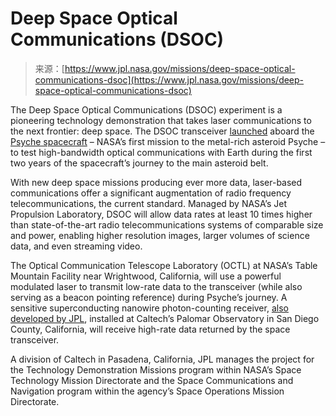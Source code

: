 <!--yml
category: 未分类
date: 2024-05-27 14:51:18
-->

# Deep Space Optical Communications (DSOC)

> 来源：[https://www.jpl.nasa.gov/missions/deep-space-optical-communications-dsoc](https://www.jpl.nasa.gov/missions/deep-space-optical-communications-dsoc)

The Deep Space Optical Communications (DSOC) experiment is a pioneering technology demonstration that takes laser communications to the next frontier: deep space. The DSOC transceiver [launched](https://www.jpl.nasa.gov/news/nasas-psyche-spacecraft-optical-comms-demo-en-route-to-asteroid) aboard the [Psyche spacecraft](https://www.jpl.nasa.gov/missions/psyche) – NASA’s first mission to the metal-rich asteroid Psyche – to test high-bandwidth optical communications with Earth during the first two years of the spacecraft’s journey to the main asteroid belt.

With new deep space missions producing ever more data, laser-based communications offer a significant augmentation of radio frequency telecommunications, the current standard. Managed by NASA’s Jet Propulsion Laboratory, DSOC will allow data rates at least 10 times higher than state-of-the-art radio telecommunications systems of comparable size and power, enabling higher resolution images, larger volumes of science data, and even streaming video.

The Optical Communication Telescope Laboratory (OCTL) at NASA’s Table Mountain Facility near Wrightwood, California, will use a powerful modulated laser to transmit low-rate data to the transceiver (while also serving as a beacon pointing reference) during Psyche’s journey. A sensitive superconducting nanowire photon-counting receiver, [also developed by JPL](https://microdevices.jpl.nasa.gov/news/superconducting-nanowire-single-photon-detectors-for-dsoc/), installed at Caltech’s Palomar Observatory in San Diego County, California, will receive high-rate data returned by the space transceiver.

A division of Caltech in Pasadena, California, JPL manages the project for the Technology Demonstration Missions program within NASA’s Space Technology Mission Directorate and the Space Communications and Navigation program within the agency’s Space Operations Mission Directorate.